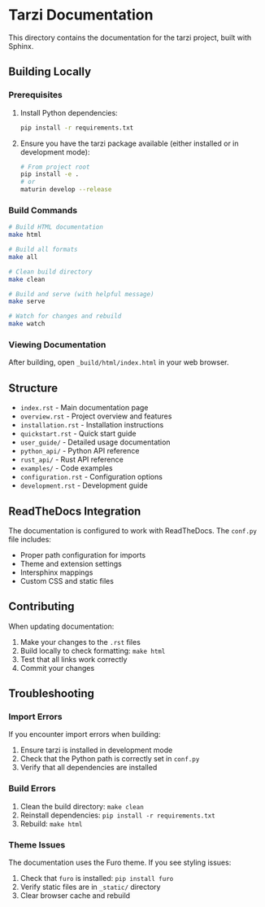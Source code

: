 # Tarzi Documentation

This directory contains the documentation for the tarzi project, built with Sphinx.

## Building Locally

### Prerequisites

1. Install Python dependencies:
   ```bash
   pip install -r requirements.txt
   ```

2. Ensure you have the tarzi package available (either installed or in development mode):
   ```bash
   # From project root
   pip install -e .
   # or
   maturin develop --release
   ```

### Build Commands

```bash
# Build HTML documentation
make html

# Build all formats
make all

# Clean build directory
make clean

# Build and serve (with helpful message)
make serve

# Watch for changes and rebuild
make watch
```

### Viewing Documentation

After building, open `_build/html/index.html` in your web browser.

## Structure

- `index.rst` - Main documentation page
- `overview.rst` - Project overview and features
- `installation.rst` - Installation instructions
- `quickstart.rst` - Quick start guide
- `user_guide/` - Detailed usage documentation
- `python_api/` - Python API reference
- `rust_api/` - Rust API reference
- `examples/` - Code examples
- `configuration.rst` - Configuration options
- `development.rst` - Development guide

## ReadTheDocs Integration

The documentation is configured to work with ReadTheDocs. The `conf.py` file includes:

- Proper path configuration for imports
- Theme and extension settings
- Intersphinx mappings
- Custom CSS and static files

## Contributing

When updating documentation:

1. Make your changes to the `.rst` files
2. Build locally to check formatting: `make html`
3. Test that all links work correctly
4. Commit your changes

## Troubleshooting

### Import Errors

If you encounter import errors when building:

1. Ensure tarzi is installed in development mode
2. Check that the Python path is correctly set in `conf.py`
3. Verify that all dependencies are installed

### Build Errors

1. Clean the build directory: `make clean`
2. Reinstall dependencies: `pip install -r requirements.txt`
3. Rebuild: `make html`

### Theme Issues

The documentation uses the Furo theme. If you see styling issues:

1. Check that `furo` is installed: `pip install furo`
2. Verify static files are in `_static/` directory
3. Clear browser cache and rebuild 